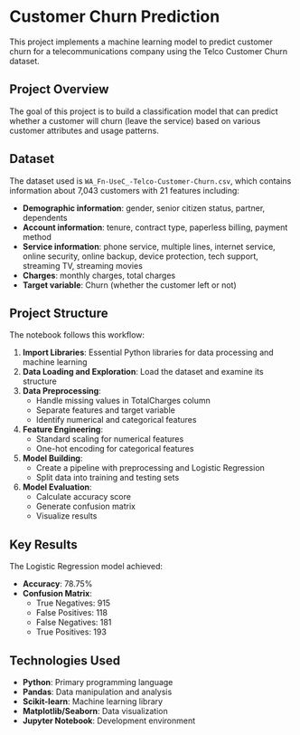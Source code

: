 # Customer Churn Prediction

This project implements a machine learning model to predict customer churn for a telecommunications company using the Telco Customer Churn dataset.

## Project Overview

The goal of this project is to build a classification model that can predict whether a customer will churn (leave the service) based on various customer attributes and usage patterns.

## Dataset

The dataset used is `WA_Fn-UseC_-Telco-Customer-Churn.csv`, which contains information about 7,043 customers with 21 features including:

- **Demographic information**: gender, senior citizen status, partner, dependents
- **Account information**: tenure, contract type, paperless billing, payment method
- **Service information**: phone service, multiple lines, internet service, online security, online backup, device protection, tech support, streaming TV, streaming movies
- **Charges**: monthly charges, total charges
- **Target variable**: Churn (whether the customer left or not)

## Project Structure

The notebook follows this workflow:

1. **Import Libraries**: Essential Python libraries for data processing and machine learning
2. **Data Loading and Exploration**: Load the dataset and examine its structure
3. **Data Preprocessing**:
   - Handle missing values in TotalCharges column
   - Separate features and target variable
   - Identify numerical and categorical features
4. **Feature Engineering**:
   - Standard scaling for numerical features
   - One-hot encoding for categorical features
5. **Model Building**:
   - Create a pipeline with preprocessing and Logistic Regression
   - Split data into training and testing sets
6. **Model Evaluation**:
   - Calculate accuracy score
   - Generate confusion matrix
   - Visualize results

## Key Results

The Logistic Regression model achieved:
- **Accuracy**: 78.75%
- **Confusion Matrix**:
  - True Negatives: 915
  - False Positives: 118
  - False Negatives: 181
  - True Positives: 193

## Technologies Used

- **Python**: Primary programming language
- **Pandas**: Data manipulation and analysis
- **Scikit-learn**: Machine learning library
- **Matplotlib/Seaborn**: Data visualization
- **Jupyter Notebook**: Development environment

